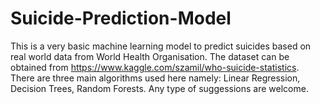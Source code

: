 # Suicide-Prediction-Model
This is a very basic machine learning model to predict suicides based on real world data from World Health Organisation.
The dataset can be obtained from https://www.kaggle.com/szamil/who-suicide-statistics.
There are three main algorithms used here namely: Linear Regression, Decision Trees, Random Forests.
Any type of suggessions are welcome.
